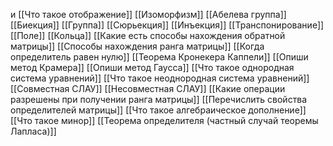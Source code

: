 и [[Что такое отображение]]
[[Изоморфизм]]
[[Абелева группа]]
[[Биекция]]
[[Группа]]
[[Сюрьекция]]
[[Инъекция]]
[[Транспонирование]]
[[Поле]]
[[Кольца]]
[[Какие есть способы нахождения обратной матрицы]]
[[Способы нахождения ранга матрицы]]
[[Когда определитель равен нулю]]
[[Теорема Кронекера Каппели]]
[[Опиши метод Крамера]]
[[Опиши метод Гаусса]]
[[Что такое однородная система уравнений]]
[[Что такое неоднородная система уравнений]]
[[Совместная СЛАУ]]
[[Несовместная СЛАУ]]
[[Какие операции разрешены при получении ранга матрицы]]
[[Перечислить свойства определителей матрицы]]
[[Что такое алгебраическое дополнение]]
[[Что такое минор]]
[[Теорема определителя (частный случай теоремы Лапласа)]]